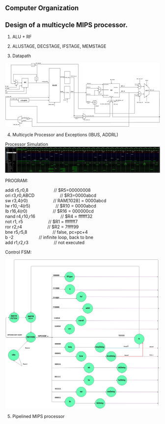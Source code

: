 ## Computer Organization 
## Design of a multicycle MIPS processor.

1. ALU + RF
2. ALUSTAGE, DECSTAGE, IFSTAGE, MEMSTAGE

3. Datapath

![Screenshot](https://github.com/amanesis/Computer-Organization/blob/master/54433558_2067871909969037_678806868029603840_n.jpg)

4. Multicycle Processor and Exceptions (IBUS, ADDRL)

Processor Simulation
![Screenshot](https://github.com/amanesis/Computer-Organization/blob/master/Simulations/Lab2/Multicycle_processor_sim.jpg)

PROGRAM:

addi r5,r0,8    &nbsp; &nbsp; &nbsp; &nbsp; &nbsp; &nbsp; &nbsp; &nbsp; &nbsp; &nbsp;  // $R5=00000008 <br />
ori r3,r0,ABCD  &nbsp; &nbsp; &nbsp; &nbsp; &nbsp; &nbsp; &nbsp; &nbsp; &nbsp; &nbsp;  // $R3=0000abcd <br />
sw r3,4(r0)     &nbsp; &nbsp; &nbsp; &nbsp; &nbsp; &nbsp; &nbsp; &nbsp; &nbsp; &nbsp;  // RAM[1028] = 0000abcd <br />
lw r10,-4(r5)   &nbsp; &nbsp; &nbsp; &nbsp; &nbsp; &nbsp; &nbsp; &nbsp; &nbsp; &nbsp;  // $R10 = 0000abcd <br />
lb r16,4(r0)    &nbsp; &nbsp; &nbsp; &nbsp; &nbsp; &nbsp; &nbsp; &nbsp; &nbsp; &nbsp;  // $R16 = 000000cd <br />
nand r4,r10,r16 &nbsp; &nbsp; &nbsp; &nbsp; &nbsp; &nbsp; &nbsp; &nbsp; &nbsp; &nbsp;  // $R4 = ffffff32 <br />
not r1, r5      &nbsp; &nbsp; &nbsp; &nbsp; &nbsp; &nbsp; &nbsp; &nbsp; &nbsp; &nbsp;  // $R1 = fffffff7 <br />
ror r2,r4       &nbsp; &nbsp; &nbsp; &nbsp; &nbsp; &nbsp; &nbsp; &nbsp; &nbsp; &nbsp;  // $R2 = 7ffff99 <br />
bne r5,r5,8     &nbsp; &nbsp; &nbsp; &nbsp; &nbsp; &nbsp; &nbsp; &nbsp; &nbsp; &nbsp;  // false, pc=pc+4 <br />
b -2            &nbsp; &nbsp; &nbsp; &nbsp; &nbsp; &nbsp; &nbsp; &nbsp; &nbsp; &nbsp;  // infinite loop, back to bne <br />
add r1,r2,r3    &nbsp; &nbsp; &nbsp; &nbsp; &nbsp; &nbsp; &nbsp; &nbsp; &nbsp; &nbsp;  // not executed <br />




Control FSM: <br />

![Screenshot](https://github.com/amanesis/Computer-Organization/blob/master/block-diagrams/CPU_control_fsm.jpg)<br />

5. Pipelined MIPS processor<br />

